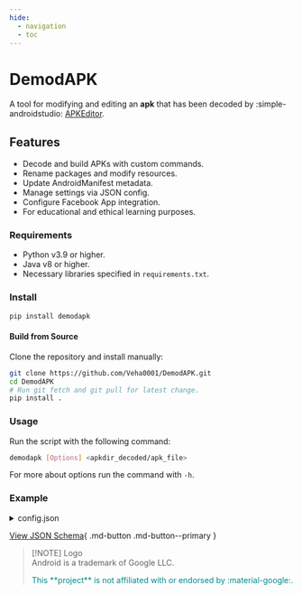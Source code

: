 ```yaml
---
hide:
  - navigation
  - toc
---
```


# DemodAPK

A tool for modifying and editing an **apk** that has been decoded by :simple-androidstudio: [APKEditor](https://github.com/REAndroid/APKEditor).

## Features

- Decode and build APKs with custom commands.
- Rename packages and modify resources.
- Update AndroidManifest metadata.
- Manage settings via JSON config.
- Configure Facebook App integration.
- For educational and ethical learning purposes.

### Requirements

- Python v3.9 or higher.
- Java v8 or higher.
- Necessary libraries specified in `requirements.txt`.

### Install

```sh
pip install demodapk
```

#### Build from Source

Clone the repository and install manually:

```bash
git clone https://github.com/Veha0001/DemodAPK.git
cd DemodAPK
# Run git fetch and git pull for latest change.
pip install .
```

### Usage

Run the script with the following command:

```bash
demodapk [Options] <apkdir_decoded/apk_file>
```

For more about options run the command with `-h`.

### Example

<details> <summary>config.json</summary>

```json
{
  "$schema": "https://demodapk.netlify.app/schema.json"
  "DemodAPK": {
    "com.demodapk.lite": {
      "app_name": "DemodAPK"
      "apkeditor": {
          "jarpath": "~/.apkeditor/apkeditor.jar",
          "javaopts": "-Xmx8G",
          "output": "./build/DemodAPK"
          "clean": false,
          "dex": true
      },
      "commands": {
        "quietly": true,
        "begin": [
          {
            "run": "hexsaly -c beta.json open $BASE/root/lib/arm64-v8a/libil2cpp.so -i 0",
            "quiet": false
          },
          "rm -r $BASE/root/lib/armeabi-v7a",
          "./scripts/fixbluebutton.sh"
        ],
        "end": [
          {
              "run": "apksigner sign --key ./assets/keys/android.pk8 --cert ./assets/keys/android.x509.pem $BUILD",
              "title": "Signing Build"
          }
        ]
      },
      "level": 2,
      "package": "com.demodapk.hyper",
      "facebook": {
        "app_id": "2000000000001",
        "client_token": "example_client_token",
        "login_protocol_scheme": "fb2000000000001"
      },
      "manifest": {
        "remove_metadata": [
          "com.google.android.gms.games.APP_ID"
        ]
      }
    }
  }
```

Follow the prompts to select the APK file and modify its contents according to your preferences.

</details>

[View JSON Schema](schema.json){ .md-button .md-button--primary }

> [!NOTE] Logo  
> Android is a trademark of Google LLC.
>
> <p style="color: darkcyan;">This **project** is not affiliated with or endorsed by :material-google:.</p>
